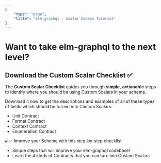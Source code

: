 ```yaml
---
{
    "type": "page",
    "title": "elm-graphql - Scalar Codecs Tutorial"
}
---
```


<Vimeo id="329690102" />

# Want to take elm-graphql to the next level?

## Download the Custom Scalar Checklist ✅

The **Custom Scalar Checklist** guides you through **simple**, **actionable** steps to identify where you should be using Custom Scalars in your schema.

Download it now to get the descriptions and examples of all of these types of fields which should be turned into Custom Scalars:

- Unit Contract
- Format Contract
- Context Contract
- Enumeration Contract

<Signup buttonText="Download the checklist" formId="573190762">
# ✅ Improve your Schema with this step-by-step checklist

- Simple steps that will improve your elm-graphql codebase!
- Learn the 4 kinds of Contracts that you can turn into Custom Scalars
</Signup>
